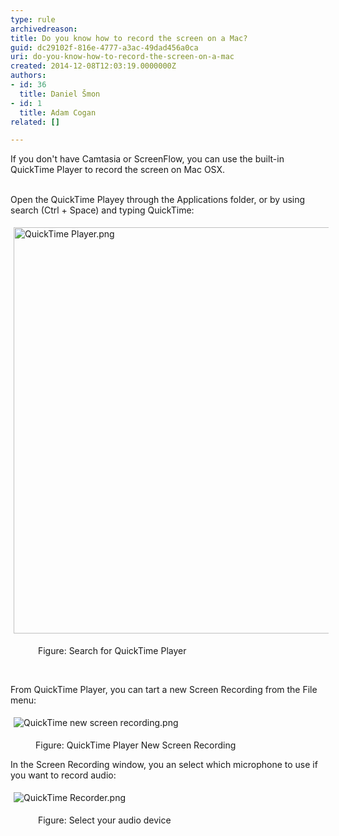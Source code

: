 ```yaml
---
type: rule
archivedreason: 
title: Do you know how to record the screen on a Mac?
guid: dc29102f-816e-4777-a3ac-49dad456a0ca
uri: do-you-know-how-to-record-the-screen-on-a-mac
created: 2014-12-08T12:03:19.0000000Z
authors:
- id: 36
  title: Daniel Šmon
- id: 1
  title: Adam Cogan
related: []

---
```



If you don't have Camtasia or ScreenFlow, you can use the built-in QuickTime Player to record the screen on Mac OSX.
<br><excerpt class='endintro'></excerpt><br>
<p>​Open the QuickTime Playey through the Applications folder, or by using search (Ctrl + Space) and typing QuickTime&#58;</p><dl class="ssw15-rteElement-ImageArea"><img alt="QuickTime Player.png" src="/PublishingImages/QuickTime%20Player.png" style="margin&#58;5px;width&#58;650px;" /></dl><dd class="ssw15-rteElement-FigureNormal">&#160;Figure&#58; Search for QuickTime Player</dd><p class="ssw15-rteElement-P">&#160;</p><p class="ssw15-rteElement-P">From QuickTime&#160;Player, you can tart a new&#160;Screen Recording from the File menu&#58;&#160;</p><dl class="ssw15-rteElement-ImageArea"><img alt="QuickTime new screen recording.png" src="/PublishingImages/QuickTime%20new%20screen%20recording.png" style="margin&#58;5px;" /></dl><dd class="ssw15-rteElement-FigureNormal">Figure&#58; QuickTime Player New Screen Recording&#160;</dd><p>In the Screen Recording window, you an select which microphone to use if you want to record audio&#58;</p><dl class="ssw15-rteElement-ImageArea"><img alt="QuickTime Recorder.png" src="/PublishingImages/QuickTime%20Recorder.png" style="margin&#58;5px;" /></dl><dd class="ssw15-rteElement-FigureNormal">&#160;Figure&#58; Select your audio device</dd>


